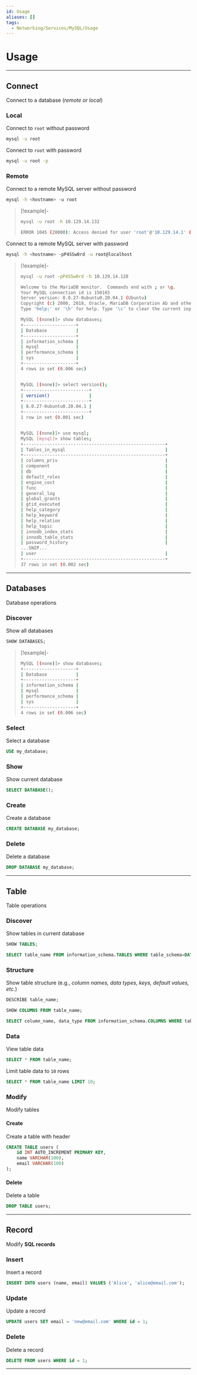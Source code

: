 ```yaml
---
id: Usage
aliases: []
tags:
  - Networking/Services/MySQL/Usage
---
```


# Usage

___

<!-- Connect {{{-->
## Connect

Connect to a database (*remote or local*)

<!-- Local {{{-->
### Local

Connect to `root` without password

```sh
mysql -u root
```

Connect to `root` with password

```sh
mysql -u root -p
```

<!-- }}} -->

<!-- Remote {{{-->
### Remote

Connect to a remote MySQL server without password

```sh
mysql -h <hostname> -u root
```

<!-- Example {{{-->
> [!example]-
>
> ```sh
> mysql -u root -h 10.129.14.132
> ```
> ```sh
> ERROR 1045 (28000): Access denied for user 'root'@'10.129.14.1' (using password: NO)
> ```
<!-- }}} -->

Connect to a remote MySQL server with password

```sh
mysql -h <hostname> -pP4SSw0rd -u root@localhost
```

<!-- Example {{{-->
> [!example]-
>
> ```sh
> mysql -u root -pP4SSw0rd -h 10.129.14.128
> ```
> ```sh
> Welcome to the MariaDB monitor.  Commands end with ; or \g.
> Your MySQL connection id is 150165
> Server version: 8.0.27-0ubuntu0.20.04.1 (Ubuntu)
> Copyright (c) 2000, 2018, Oracle, MariaDB Corporation Ab and others.
> Type 'help;' or '\h' for help. Type '\c' to clear the current input statement.
>
> MySQL [(none)]> show databases;
> +--------------------+
> | Database           |
> +--------------------+
> | information_schema |
> | mysql              |
> | performance_schema |
> | sys                |
> +--------------------+
> 4 rows in set (0.006 sec)
>
>
> MySQL [(none)]> select version();
> +-------------------------+
> | version()               |
> +-------------------------+
> | 8.0.27-0ubuntu0.20.04.1 |
> +-------------------------+
> 1 row in set (0.001 sec)
>
>
> MySQL [(none)]> use mysql;
> MySQL [mysql]> show tables;
> +------------------------------------------------------+
> | Tables_in_mysql                                      |
> +------------------------------------------------------+
> | columns_priv                                         |
> | component                                            |
> | db                                                   |
> | default_roles                                        |
> | engine_cost                                          |
> | func                                                 |
> | general_log                                          |
> | global_grants                                        |
> | gtid_executed                                        |
> | help_category                                        |
> | help_keyword                                         |
> | help_relation                                        |
> | help_topic                                           |
> | innodb_index_stats                                   |
> | innodb_table_stats                                   |
> | password_history                                     |
> ...SNIP...
> | user                                                 |
> +------------------------------------------------------+
> 37 rows in set (0.002 sec)
> ```
<!-- }}} -->

<!-- }}} -->

___

<!-- }}} -->

<!-- Databases {{{-->
## Databases

Database operations

<!-- Discover {{{-->
### Discover

Show all databases

```sql
SHOW DATABASES;
```

<!-- Example {{{-->
> [!example]-
>
>```sh
>MySQL [(none)]> show databases;
>+--------------------+
>| Database           |
>+--------------------+
>| information_schema |
>| mysql              |
>| performance_schema |
>| sys                |
>+--------------------+
>4 rows in set (0.006 sec)
>```
<!-- }}} -->

<!-- }}} -->

<!-- Select {{{-->
### Select

Select a database

```sql
USE my_database;
```

<!-- }}} -->

<!-- Show {{{-->
### Show

Show current database

```sql
SELECT DATABASE();
```

<!-- }}} -->

<!-- Create {{{-->
### Create

Create a database

```sql
CREATE DATABASE my_database;
```

<!-- }}} -->

<!-- Delete {{{-->
### Delete

Delete a database

```sql
DROP DATABASE my_database;
```

<!-- }}} -->

___

<!-- }}} -->

<!-- Table {{{-->
## Table

Table operations

<!-- Discover {{{-->
### Discover

Show tables in current database

```sql
SHOW TABLES;
```

```sql
SELECT table_name FROM information_schema.TABLES WHERE table_schema=DATABASE();
```

<!-- }}} -->

<!-- Structure {{{-->
### Structure

Show table structure
(e.g., *column names, data types, keys, default values, etc.*)

```sql
DESCRIBE table_name;
```

```sql
SHOW COLUMNS FROM table_name;
```

```sql
SELECT column_name, data_type FROM information_schema.COLUMNS WHERE table_name='<users>';
```

<!-- }}} -->

<!-- Data {{{-->
### Data

View table data

```sql
SELECT * FROM table_name;
```

Limit table data to `10` rows

```sql
SELECT * FROM table_name LIMIT 10;
```

<!-- }}} -->

<!-- Modify {{{-->
### Modify

Modify tables

<!-- Create {{{-->
#### Create

Create a table with header

```sql
CREATE TABLE users (
    id INT AUTO_INCREMENT PRIMARY KEY,
    name VARCHAR(100),
    email VARCHAR(100)
);
```

<!-- }}} -->

<!-- Delete {{{-->
#### Delete

Delete a table

```sql
DROP TABLE users;
```

<!-- }}} -->

<!-- }}} -->

___

<!-- }}} -->

<!-- Record {{{-->
## Record

Modify **SQL records**

<!-- Insert {{{-->
### Insert

Insert a record

```sql
INSERT INTO users (name, email) VALUES ('Alice', 'alice@email.com');
```

<!-- }}} -->

<!-- Update {{{-->
### Update

Update a record

```sql
UPDATE users SET email = 'new@email.com' WHERE id = 1;
```

<!-- }}} -->

<!-- Delete {{{-->
### Delete

Delete a record

```sql
DELETE FROM users WHERE id = 1;
```

<!-- }}} -->

___

<!-- }}} -->
